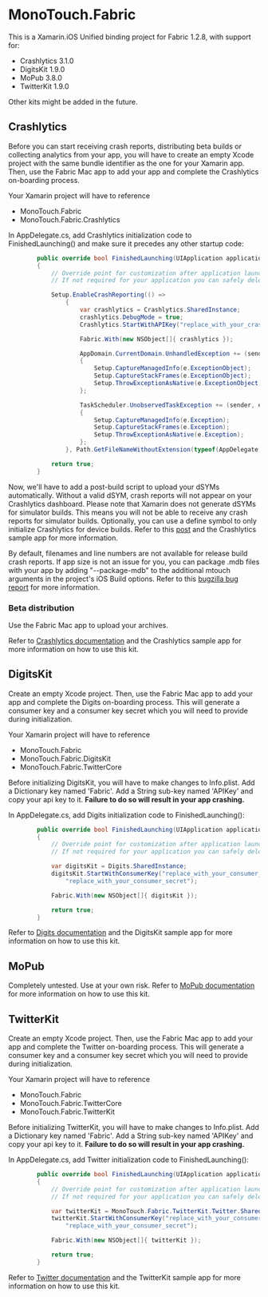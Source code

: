 # MonoTouch.Fabric

This is a Xamarin.iOS Unified binding project for Fabric 1.2.8, with support for:
* Crashlytics 3.1.0
* DigitsKit 1.9.0
* MoPub 3.8.0
* TwitterKit 1.9.0

Other kits might be added in the future.

## Crashlytics
Before you can start receiving crash reports, distributing beta builds or collecting analytics from your app, you will have to create an empty Xcode project with the same bundle identifier as the one for your Xamarin app.  Then, use the Fabric Mac app to add your app and complete the Crashlytics on-boarding process. 

Your Xamarin project will have to reference
* MonoTouch.Fabric
* MonoTouch.Fabric.Crashlytics

In AppDelegate.cs, add Crashlytics initialization code to FinishedLaunching() and make sure it precedes any other startup code:

```c#
		public override bool FinishedLaunching(UIApplication application, NSDictionary launchOptions)
		{
			// Override point for customization after application launch.
			// If not required for your application you can safely delete this method

			Setup.EnableCrashReporting(() =>
				{
					var crashlytics = Crashlytics.SharedInstance;
					crashlytics.DebugMode = true;
					Crashlytics.StartWithAPIKey("replace_with_your_crashlytics_api_key");

					Fabric.With(new NSObject[]{ crashlytics });

					AppDomain.CurrentDomain.UnhandledException += (sender, e) =>
					{
						Setup.CaptureManagedInfo(e.ExceptionObject);
						Setup.CaptureStackFrames(e.ExceptionObject);
						Setup.ThrowExceptionAsNative(e.ExceptionObject);
					};

					TaskScheduler.UnobservedTaskException += (sender, e) =>
					{
						Setup.CaptureManagedInfo(e.Exception);
						Setup.CaptureStackFrames(e.Exception);
						Setup.ThrowExceptionAsNative(e.Exception);
					};
				}, Path.GetFileNameWithoutExtension(typeof(AppDelegate).Module.Name));

			return true;
		}
```

Now, we'll have to add a post-build script to upload your dSYMs automatically.  Without a valid dSYM, crash reports will not appear on your Crashlytics dashboard.  Please note that Xamarin does not generate dSYMs for simulator builds.  This means you will not be able to receive any crash reports for simulator builds.  Optionally, you can use a define symbol to only initialize Crashlytics for device builds.  Refer to this [post](https://forums.xamarin.com/discussion/comment/132204/#Comment_132204) and the Crashlytics sample app for more information.

By default, filenames and line numbers are not available for release build crash reports.  If app size is not an issue for you, you can package .mdb files with your app by adding "--package-mdb" to the additional mtouch arguments in the project's iOS Build options.  Refer to this [bugzilla bug report](https://bugzilla.xamarin.com/show_bug.cgi?id=3357) for more information.

### Beta distribution
Use the Fabric Mac app to upload your archives.

Refer to [Crashlytics documentation](https://docs.fabric.io/ios/crashlytics/index.html) and the Crashlytics sample app for more information on how to use this kit.

## DigitsKit
Create an empty Xcode project.  Then, use the Fabric Mac app to add your app and complete the Digits on-boarding process. This will generate a consumer key and a consumer key secret which you will need to provide during initialization.

Your Xamarin project will have to reference
* MonoTouch.Fabric
* MonoTouch.Fabric.DigitsKit
* MonoTouch.Fabric.TwitterCore

Before initializing DigitsKit, you will have to make changes to Info.plist.  Add a Dictionary key named 'Fabric'.  Add a String sub-key named 'APIKey' and copy your api key to it.  <b>Failure to do so will result in your app crashing.</b>

In AppDelegate.cs, add Digits initialization code to FinishedLaunching():
```c#
        public override bool FinishedLaunching(UIApplication application, NSDictionary launchOptions)
        {
            // Override point for customization after application launch.
            // If not required for your application you can safely delete this method

            var digitsKit = Digits.SharedInstance;
            digitsKit.StartWithConsumerKey("replace_with_your_consumer_key", 
            	"replace_with_your_consumer_secret");

            Fabric.With(new NSObject[]{ digitsKit });

            return true;
        }
```
Refer to [Digits documentation](https://docs.fabric.io/ios/digits/index.html) and the DigitsKit sample app for more information on how to use this kit.

## MoPub
Completely untested.  Use at your own risk.
Refer to [MoPub documentation](https://dev.twitter.com/mopub/ios) for more information on how to use this kit.

## TwitterKit
Create an empty Xcode project.  Then, use the Fabric Mac app to add your app and complete the Twitter on-boarding process. This will generate a consumer key and a consumer key secret which you will need to provide during initialization.

Your Xamarin project will have to reference
* MonoTouch.Fabric
* MonoTouch.Fabric.TwitterCore
* MonoTouch.Fabric.TwitterKit

Before initializing TwitterKit, you will have to make changes to Info.plist.  Add a Dictionary key named 'Fabric'.  Add a String sub-key named 'APIKey' and copy your api key to it.  <b>Failure to do so will result in your app crashing.</b>

In AppDelegate.cs, add Twitter initialization code to FinishedLaunching():
```c#
        public override bool FinishedLaunching(UIApplication application, NSDictionary launchOptions)
        {
            // Override point for customization after application launch.
            // If not required for your application you can safely delete this method

            var twitterKit = MonoTouch.Fabric.TwitterKit.Twitter.SharedInstance;
            twitterKit.StartWithConsumerKey("replace_with_your_consumer_key", 
                "replace_with_your_consumer_secret");

            Fabric.With(new NSObject[]{ twitterKit });

            return true;
        }
```
Refer to [Twitter documentation](https://docs.fabric.io/ios/twitter/index.html) and the TwitterKit sample app for more information on how to use this kit.
